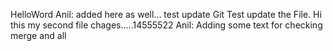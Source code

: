 HelloWord
Anil: added here as well...
test update
Git Test update the File.
Hi this my second file chages.....14555522
Anil: Adding some text for checking merge and all
